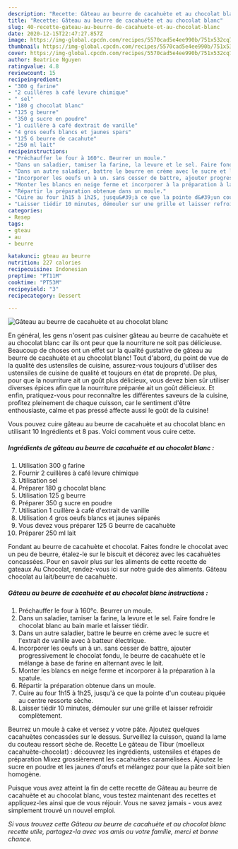 ```yaml
---
description: "Recette: Gâteau au beurre de cacahuète et au chocolat blanc"
title: "Recette: Gâteau au beurre de cacahuète et au chocolat blanc"
slug: 40-recette-gateau-au-beurre-de-cacahuete-et-au-chocolat-blanc
date: 2020-12-15T22:47:27.857Z
image: https://img-global.cpcdn.com/recipes/5570cad5e4ee990b/751x532cq70/gateau-au-beurre-de-cacahuete-et-au-chocolat-blanc-photo-principale-de-la-recette.jpg
thumbnail: https://img-global.cpcdn.com/recipes/5570cad5e4ee990b/751x532cq70/gateau-au-beurre-de-cacahuete-et-au-chocolat-blanc-photo-principale-de-la-recette.jpg
cover: https://img-global.cpcdn.com/recipes/5570cad5e4ee990b/751x532cq70/gateau-au-beurre-de-cacahuete-et-au-chocolat-blanc-photo-principale-de-la-recette.jpg
author: Beatrice Nguyen
ratingvalue: 4.8
reviewcount: 15
recipeingredient:
- "300 g farine"
- "2 cuillères à café levure chimique"
- " sel"
- "180 g chocolat blanc"
- "125 g beurre"
- "350 g sucre en poudre"
- "1 cuillère à café dextrait de vanille"
- "4 gros oeufs blancs et jaunes spars"
- "125 G beurre de cacahute"
- "250 ml lait"
recipeinstructions:
- "Préchauffer le four à 160°c. Beurrer un moule."
- "Dans un saladier, tamiser la farine, la levure et le sel. Faire fondre le chocolat blanc au bain marie et laisser tiédir."
- "Dans un autre saladier, battre le beurre en crème avec le sucre et l&#39;extrait de vanille avec à batteur électrique."
- "Incorporer les oeufs un à un. sans cesser de battre, ajouter progressivement le chocolat fondu, le beurre de cacahuète et le mélange à base de farine en alternant avec le lait."
- "Monter les blancs en neige ferme et incorporer à la préparation à la spatule."
- "Répartir la préparation obtenue dans un moule."
- "Cuire au four 1h15 à 1h25, jusqu&#39;à ce que la pointe d&#39;un couteau piquée au centre ressorte sèche."
- "Laisser tiédir 10 minutes, démouler sur une grille et laisser refroidir complètement."
categories:
- Resep
tags:
- gteau
- au
- beurre

katakunci: gteau au beurre 
nutrition: 227 calories
recipecuisine: Indonesian
preptime: "PT11M"
cooktime: "PT53M"
recipeyield: "3"
recipecategory: Dessert

---
```



![Gâteau au beurre de cacahuète et au chocolat blanc](https://img-global.cpcdn.com/recipes/5570cad5e4ee990b/751x532cq70/gateau-au-beurre-de-cacahuete-et-au-chocolat-blanc-photo-principale-de-la-recette.jpg)

En général, les gens n'osent pas cuisiner gâteau au beurre de cacahuète et au chocolat blanc car ils ont peur que la nourriture ne soit pas délicieuse. Beaucoup de choses ont un effet sur la qualité gustative de gâteau au beurre de cacahuète et au chocolat blanc! Tout d'abord, du point de vue de la qualité des ustensiles de cuisine, assurez-vous toujours d'utiliser des ustensiles de cuisine de qualité et toujours en état de propreté. De plus, pour que la nourriture ait un goût plus délicieux, vous devez bien sûr utiliser diverses épices afin que la nourriture préparée ait un goût délicieux. Et enfin, pratiquez-vous pour reconnaître les différentes saveurs de la cuisine, profitez pleinement de chaque cuisson, car le sentiment d'être enthousiaste, calme et pas pressé affecte aussi le goût de la cuisine!

<!--inarticleads1-->

Vous pouvez cuire gâteau au beurre de cacahuète et au chocolat blanc en utilisant 10 Ingrédients et 8 pas. Voici comment vous cuire cette.

##### Ingrédients de gâteau au beurre de cacahuète et au chocolat blanc :

1. Utilisation 300 g farine
1. Fournir 2 cuillères à café levure chimique
1. Utilisation  sel
1. Préparer 180 g chocolat blanc
1. Utilisation 125 g beurre
1. Préparer 350 g sucre en poudre
1. Utilisation 1 cuillère à café d&#39;extrait de vanille
1. Utilisation 4 gros oeufs blancs et jaunes séparés
1. Vous devez vous préparer 125 G beurre de cacahuète
1. Préparer 250 ml lait


Fondant au beurre de cacahuète et chocolat. Faites fondre le chocolat avec un peu de beurre, étalez-le sur le biscuit et décorez avec les cacahuètes concassées. Pour en savoir plus sur les aliments de cette recette de gateaux Au Chocolat, rendez-vous ici sur notre guide des aliments. Gâteau chocolat au lait/beurre de cacahuète. 

<!--inarticleads2-->

##### Gâteau au beurre de cacahuète et au chocolat blanc instructions :

1. Préchauffer le four à 160°c. Beurrer un moule.
1. Dans un saladier, tamiser la farine, la levure et le sel. Faire fondre le chocolat blanc au bain marie et laisser tiédir.
1. Dans un autre saladier, battre le beurre en crème avec le sucre et l&#39;extrait de vanille avec à batteur électrique.
1. Incorporer les oeufs un à un. sans cesser de battre, ajouter progressivement le chocolat fondu, le beurre de cacahuète et le mélange à base de farine en alternant avec le lait.
1. Monter les blancs en neige ferme et incorporer à la préparation à la spatule.
1. Répartir la préparation obtenue dans un moule.
1. Cuire au four 1h15 à 1h25, jusqu&#39;à ce que la pointe d&#39;un couteau piquée au centre ressorte sèche.
1. Laisser tiédir 10 minutes, démouler sur une grille et laisser refroidir complètement.


Beurrez un moule à cake et versez y votre pâte. Ajoutez quelques cacahuètes concassées sur le dessus. Surveillez la cuisson, quand la lame du couteau ressort sèche de. Recette Le gâteau de Tibur (moelleux cacahuète-chocolat) : découvrez les ingrédients, ustensiles et étapes de préparation Mixez grossièrement les cacahuètes caramélisées. Ajoutez le sucre en poudre et les jaunes d&#39;œufs et mélangez pour que la pâte soit bien homogène. 

<!--inarticleads1-->

<p>
Puisque vous avez atteint la fin de cette recette de Gâteau au beurre de cacahuète et au chocolat blanc, vous testez maintenant des recettes et appliquez-les ainsi que de vous réjouir. Vous ne savez jamais - vous avez simplement trouvé un nouvel emploi.
</p>

<p>
<i>Si vous trouvez cette Gâteau au beurre de cacahuète et au chocolat blanc recette utile, partagez-la avec vos amis ou votre famille, merci et bonne chance.</i>
</p>
